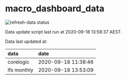 
<!-- README.md is generated from README.Rmd. Please edit that file -->

# macro\_dashboard\_data

<!-- badges: start -->

![refresh-data
status](https://github.com/MattCowgill/macro_dashboard_data/workflows/refresh-data/badge.svg)

<!-- badges: end -->

Data update script last run at 2020-09-18 13:58:37 AEST.

Data last updated at:

| data        | date                |
| :---------- | :------------------ |
| corelogic   | 2020-09-18 11:38:46 |
| lfs monthly | 2020-09-18 13:53:09 |
